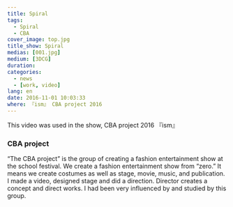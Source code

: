 ```yaml
---
title: Spiral
tags:
  - Spiral
  - CBA
cover_image: top.jpg
title_show: Spiral
medias: [001.jpg]
medium: [3DCG]
duration:
categories:
  - news
  - [work, video]
lang: en
date: 2016-11-01 10:03:33
where: 『ism』 CBA project 2016
---
```

This video was used in the show, CBA project 2016 『ism』
<h3>CBA project</h3>
<p>“The CBA project” is the group of creating a fashion entertainment show at the school festival. We create a fashion entertainment show from “zero.” It means we create costumes as well as stage, movie, music, and publication. I made a video, designed stage and did a direction. Director creates a concept and direct works. I had been very influenced by and studied by this group.
</p>



<!--
# Tag Plugins
## Image
{% img [class names] /path/to/image [width] [height] "title text 'alt text'" %}

## Link
{% link text url [external] [title] %}

## YouTube
{% youtube video_id %}

## Vimeo
{% vimeo video_id [width] [height] %}

<!-- more -->
